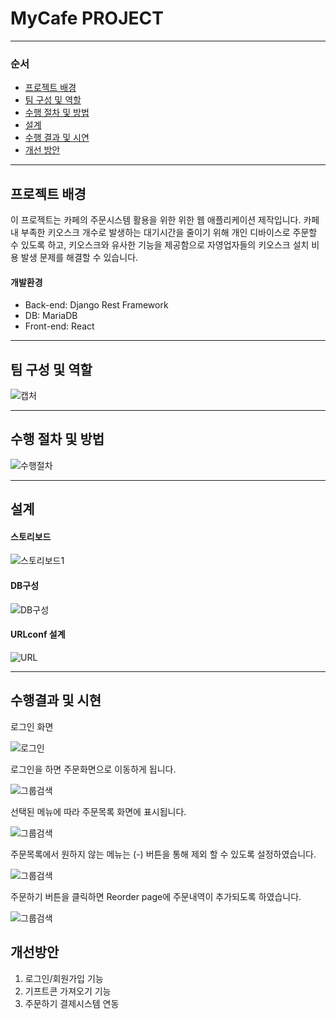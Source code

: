 # MyCafe PROJECT

---

### 순서

- [프로젝트 배경](#프로젝트-배경)
- [팀 구성 및 역할](#팀-구성-및-역할)
- [수행 절차 및 방법](#수행-절차-및-방법)
- [설계](#설계)
- [수행 결과 및 시연](#수행-결과-및-시연)
- [개선 방안](#개선-방안)

---

## 프로젝트 배경

이 프로젝트는 카페의 주문시스템 활용을 위한 위한 웹 애플리케이션 제작입니다. 카페 내 부족한 키오스크 개수로 발생하는 대기시간을 줄이기 위해 개인 디바이스로 주문할 수 있도록 하고, 키오스크와 유사한 기능을 제공함으로 자영업자들의 키오스크 설치 비용 발생 문제를 해결할 수 있습니다. 

#### 개발환경

- Back-end: Django Rest Framework
- DB: MariaDB
- Front-end: React

---

## 팀 구성 및 역할

![캡처](C:\mycafe_project\myCafe\frontend\readme_img\팀역할.PNG)

---

## 수행 절차 및 방법

![수행절차](C:\mycafe_project\myCafe\frontend\readme_img\수행절차.PNG)

---

## 설계

#### 스토리보드

![스토리보드1](C:\mycafe_project\myCafe\frontend\readme_img\스토리보드1.PNG)

#### DB구성

![DB구성](C:\mycafe_project\myCafe\frontend\readme_img\DB구성.PNG)

#### URLconf 설계

![URL](C:\mycafe_project\myCafe\frontend\readme_img\URL.PNG)

---

## 수행결과 및 시현

로그인 화면

![로그인](C:\mycafe_project\myCafe\frontend\readme_img\로그인.PNG)



로그인을 하면 주문화면으로 이동하게 됩니다.

![그룹검색](C:\mycafe_project\myCafe\frontend\readme_img\주문화면.PNG)



선택된 메뉴에 따라 주문목록 화면에 표시됩니다.

![그룹검색](C:\mycafe_project\myCafe\frontend\readme_img\주문화면1.PNG)



주문목록에서 원하지 않는 메뉴는 (-) 버튼을 통해 제외 할 수 있도록 설정하였습니다.

![그룹검색](C:\mycafe_project\myCafe\frontend\readme_img\주문화면2.PNG)



주문하기 버튼을 클릭하면 Reorder page에 주문내역이 추가되도록 하였습니다. 

![그룹검색](C:\mycafe_project\myCafe\frontend\readme_img\재주문.PNG)





## 개선방안

1. 로그인/회원가입 기능
2. 기프트콘 가져오기 기능
3. 주문하기 결제시스템 연동
